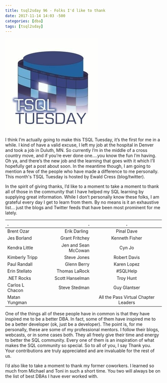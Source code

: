 ```yaml
---
title: tsql2sday 96 - Folks I'd like to thank
date: 2017-11-14 14:03 -500
categories: [dba]
tags: [tsql2sday]
---
```


![t2sl2sday](/assets/images/tsql2sday.jpeg)

I think I’m actually going to make this TSQL Tuesday, it’s the first for me in a while. I kind of have a valid excuse, I left my job at the hospital in Denver and took a job in Duluth, MN. So currently I’m in the middle of a cross country move, and if you’re ever done one….you know the fun I’m having. Oh ya, and there’s the new job and the learning that goes with it which I’ll hopefully get a post about soon. In the meantime though, I am going to mention a few of the people who have made a difference to me personally. This month's TSQL Tuesday is hosted by Ewald Cress (blog/twitter). 

In the spirit of giving thanks, I’d like to a moment to take a moment to thank all of those in the community that I have helped my SQL learning by supplying great information. While I don’t personally know these folks, I am grateful every day I get to learn from them. By no means is it an exhaustive list... just the blogs and Twitter feeds that have been most prominent for me lately.

| .| . |.
| :--- | ---: | :---:
Brent Ozar | Erik Darling | Pinal Dave
Jes Borland | Grant Fritchey | Kenneth Fisher 
Kendra Little |	Jen and Sean McCowan | Cyn Jo 
Kimberly Tripp | Steve Jones | Robert Davis 
Paul Randall | Glenn Berry | Karen Lopez 
Erin Stellato |	Thomas LaRock | #SQLHelp 
.NET Rocks | Scott Hanselman | Troy Hunt 
Carlos L Chacon | Steve Stedman | Guy Glantser 
Matan Yungman |	|All the Pass Virtual Chapter Leaders

One of the things all of these people have in common is that they have inspired me to be a better DBA. In fact, some of them have inspired me to be a better developer (ok, just be a developer). The point is, for me personally, these are some of my professional mentors. I follow their blogs, webcasts, or in some cases both. They all freely give their time and energy to better the SQL community. Every one of them is an inspiration of what makes the SQL community so special. So to all of you, I say Thank you. Your contributions are truly appreciated and are invaluable for the rest of us.

I’d also like to take a moment to thank my former coworkers. I learned so much from Michael and Toni in such a short time. You two will always be on the list of best DBAs I have ever worked with.